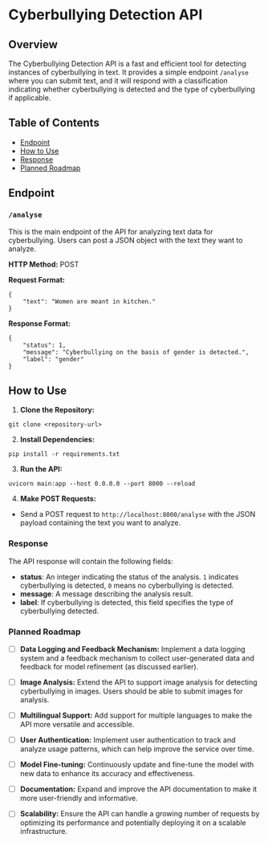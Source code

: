 # Cyberbullying Detection API

## Overview

The Cyberbullying Detection API is a fast and efficient tool for detecting instances of cyberbullying in text. It provides a simple endpoint `/analyse` where you can submit text, and it will respond with a classification indicating whether cyberbullying is detected and the type of cyberbullying if applicable.

## Table of Contents

- <a href="#endpoint">Endpoint</a>
- <a href="#how-to-use">How to Use</a>
- <a href="#response">Response</a>
- <a href="#planned-roadmap">Planned Roadmap</a>

## Endpoint

### `/analyse`

This is the main endpoint of the API for analyzing text data for cyberbullying. Users can post a JSON object with the text they want to analyze.

<strong>HTTP Method:</strong> POST

<strong>Request Format:</strong>

<pre><code>{
    "text": "Women are meant in kitchen."
}
</code></pre>

<strong>Response Format:</strong>

<pre><code>{
    "status": 1,
    "message": "Cyberbullying on the basis of gender is detected.",
    "label": "gender"
}
</code></pre>

## How to Use

1. <strong>Clone the Repository:</strong>
<pre><code>git clone &lt;repository-url&gt;
</code></pre>

2. <strong>Install Dependencies:</strong>
<pre><code>pip install -r requirements.txt
</code></pre>

3. <strong>Run the API:</strong>
<pre><code>uvicorn main:app --host 0.0.0.0 --port 8000 --reload
</code></pre>

4. <strong>Make POST Requests:</strong>
- Send a POST request to <code>http://localhost:8000/analyse</code> with the JSON payload containing the text you want to analyze.

### Response

The API response will contain the following fields:

- <strong>status</strong>: An integer indicating the status of the analysis. <code>1</code> indicates cyberbullying is detected, <code>0</code> means no cyberbullying is detected.
- <strong>message</strong>: A message describing the analysis result.
- <strong>label</strong>: If cyberbullying is detected, this field specifies the type of cyberbullying detected.

### Planned Roadmap

- [ ] <strong>Data Logging and Feedback Mechanism:</strong> Implement a data logging system and a feedback mechanism to collect user-generated data and feedback for model refinement (as discussed earlier).

- [ ] <strong>Image Analysis:</strong> Extend the API to support image analysis for detecting cyberbullying in images. Users should be able to submit images for analysis.

- [ ] <strong>Multilingual Support:</strong> Add support for multiple languages to make the API more versatile and accessible.

- [ ] <strong>User Authentication:</strong> Implement user authentication to track and analyze usage patterns, which can help improve the service over time.

- [ ] <strong>Model Fine-tuning:</strong> Continuously update and fine-tune the model with new data to enhance its accuracy and effectiveness.

- [ ] <strong>Documentation:</strong> Expand and improve the API documentation to make it more user-friendly and informative.

- [ ] <strong>Scalability:</strong> Ensure the API can handle a growing number of requests by optimizing its performance and potentially deploying it on a scalable infrastructure.
